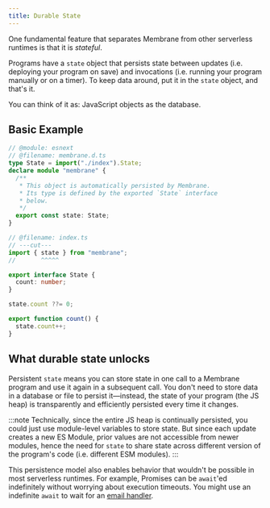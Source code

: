 ```yaml
---
title: Durable State
---
```


One fundamental feature that separates Membrane from other serverless runtimes is that it is _stateful_.

Programs have a `state` object that persists state between updates (i.e. deploying your program on save) and invocations (i.e. running your program manually or on a timer). To keep data around, put it in the `state` object, and that's it.

You can think of it as: JavaScript objects as the database.

## Basic Example

```ts twoslash
// @module: esnext
// @filename: membrane.d.ts
type State = import("./index").State;
declare module "membrane" {
  /**
   * This object is automatically persisted by Membrane.
   * Its type is defined by the exported `State` interface
   * below.
   */
  export const state: State;
}

// @filename: index.ts
// ---cut---
import { state } from "membrane";
//       ^^^^^

export interface State {
  count: number;
}

state.count ??= 0;

export function count() {
  state.count++;
}
```

## What durable state unlocks

Persistent `state` means you can store state in one call to a Membrane program and use it again in a subsequent call. You don't need to store data in a database or file to persist it—instead, the state of your program (the JS heap) is transparently and efficiently persisted every time it changes.

:::note
Technically, since the entire JS heap is continually persisted, you could just use module-level variables to store
state. But since each update creates a new ES Module, prior values are not accessible from newer modules, hence the need
for `state` to share state across different version of the program's code (i.e. different ESM modules).
:::

This persistence model also enables behavior that wouldn't be possible in most serverless runtimes. For example, Promises can be `await`'ed indefinitely without worrying about execution timeouts. You might use an indefinite `await` to wait for an [email handler](/features/email).
